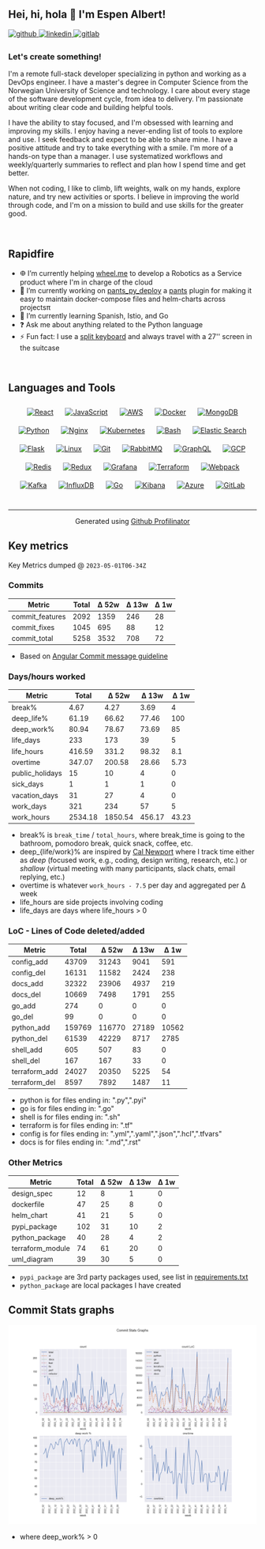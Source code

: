 ## Hei, hi, hola 👋 I'm Espen Albert!  
  

<a href="https://github.com/EspenAlbert" target="_blank">
<img src=https://img.shields.io/badge/github-%2324292e.svg?&style=for-the-badge&logo=github&logoColor=white alt=github style="margin-bottom: 5px;" />
</a>
<a href="https://linkedin.com/in/espen-albert-b97424ba" target="_blank">
<img src=https://img.shields.io/badge/linkedin-%231E77B5.svg?&style=for-the-badge&logo=linkedin&logoColor=white alt=linkedin style="margin-bottom: 5px;" />
</a>
<a href="https://gitlab.com/EspenAlbert" target="_blank">
<img src=https://img.shields.io/badge/gitlab-330F63.svg?&style=for-the-badge&logo=gitlab&logoColor=white alt=gitlab style="margin-bottom: 5px;" />
</a>  
  

### Let's create something!  
I'm a remote full-stack developer specializing in python and working as a DevOps engineer. I have a master's degree in Computer Science from the Norwegian University of Science and technology. 
I care about every stage of the software development cycle, from idea to delivery. I'm passionate about writing clear code and building helpful tools. 

I have the ability to stay focused, and I'm obsessed with learning and improving my skills. I enjoy having a never-ending list of tools to explore and use. I seek feedback and expect to be able to share mine. I have a positive attitude and try to take everything with a smile. I'm more of a hands-on type than a manager.
I use systematized workflows and weekly/quarterly summaries to reflect and plan how I spend time and get better. 

When not coding, I like to climb, lift weights, walk on my hands, explore nature, and try new activities or sports. I believe in improving the world through code, and I'm on a mission to build and use skills for the greater good.  
  

<br/>  


## Rapidfire  
- 𐃏  I’m currently helping [wheel.me](https://wheel.me) to develop a Robotics as a Service product where I'm in charge of the cloud
- 🔭 I’m currently working on [pants_py_deploy](projects/pants_py_deploy.md) a [pants](https://www.pantsbuild.org/docs) plugin for making it easy to maintain docker-compose files and helm-charts across projectsπ 
- 🌱 I’m currently learning Spanish, Istio, and Go
- ❓ Ask me about anything related to the Python language  
- ⚡ Fun fact: I use a [split keyboard](https://www.zsa.io/moonlander/) and always travel with a 27'' screen in the suitcase  
<br/>  


## Languages and Tools  
<div align="center">  
<a href="https://reactjs.org/" target="_blank"><img style="margin: 10px" src="https://profilinator.rishav.dev/skills-assets/react-original-wordmark.svg" alt="React" height="25" /></a>  
<a href="https://www.javascript.com/" target="_blank"><img style="margin: 10px" src="https://profilinator.rishav.dev/skills-assets/javascript-original.svg" alt="JavaScript" height="25" /></a>  
<a href="https://aws.amazon.com/" target="_blank"><img style="margin: 10px" src="https://profilinator.rishav.dev/skills-assets/amazonwebservices-original-wordmark.svg" alt="AWS" height="25" /></a>  
<a href="https://www.docker.com/" target="_blank"><img style="margin: 10px" src="https://profilinator.rishav.dev/skills-assets/docker-original-wordmark.svg" alt="Docker" height="25" /></a>  
<a href="https://www.mongodb.com/" target="_blank"><img style="margin: 10px" src="https://profilinator.rishav.dev/skills-assets/mongodb-original-wordmark.svg" alt="MongoDB" height="25" /></a>  
<a href="https://www.python.org/" target="_blank"><img style="margin: 10px" src="https://profilinator.rishav.dev/skills-assets/python-original.svg" alt="Python" height="25" /></a>  
<a href="https://www.nginx.com/" target="_blank"><img style="margin: 10px" src="https://profilinator.rishav.dev/skills-assets/nginx-original.svg" alt="Nginx" height="25" /></a>  
<a href="https://kubernetes.io/" target="_blank"><img style="margin: 10px" src="https://profilinator.rishav.dev/skills-assets/kubernetes-icon.svg" alt="Kubernetes" height="25" /></a>  
<a href="https://www.gnu.org/software/bash/" target="_blank"><img style="margin: 10px" src="https://profilinator.rishav.dev/skills-assets/gnu_bash-icon.svg" alt="Bash" height="25" /></a>  
<a href="https://www.elastic.co/" target="_blank"><img style="margin: 10px" src="https://profilinator.rishav.dev/skills-assets/elasticsearch.png" alt="Elastic Search" height="25" /></a>  
<a href="https://flask.palletsprojects.com/" target="_blank"><img style="margin: 10px" src="https://profilinator.rishav.dev/skills-assets/flask.png" alt="Flask" height="25" /></a>  
<a href="https://www.linux.org/" target="_blank"><img style="margin: 10px" src="https://profilinator.rishav.dev/skills-assets/linux-original.svg" alt="Linux" height="25" /></a>  
<a href="https://github.com/" target="_blank"><img style="margin: 10px" src="https://profilinator.rishav.dev/skills-assets/git-scm-icon.svg" alt="Git" height="25" /></a>  
<a href="https://www.rabbitmq.com/" target="_blank"><img style="margin: 10px" src="https://profilinator.rishav.dev/skills-assets/rabbitmq-icon.svg" alt="RabbitMQ" height="25" /></a>  
<a href="https://graphql.org/" target="_blank"><img style="margin: 10px" src="https://profilinator.rishav.dev/skills-assets/graphql.png" alt="GraphQL" height="25" /></a>  
<a href="https://cloud.google.com/" target="_blank"><img style="margin: 10px" src="https://profilinator.rishav.dev/skills-assets/google_cloud-icon.svg" alt="GCP" height="25" /></a>  
<a href="https://redis.io/" target="_blank"><img style="margin: 10px" src="https://profilinator.rishav.dev/skills-assets/redis-original-wordmark.svg" alt="Redis" height="25" /></a>  
<a href="https://redux.js.org/" target="_blank"><img style="margin: 10px" src="https://profilinator.rishav.dev/skills-assets/redux-original.svg" alt="Redux" height="25" /></a>  
<a href="https://grafana.com/" target="_blank"><img style="margin: 10px" src="https://profilinator.rishav.dev/skills-assets/grafana.png" alt="Grafana" height="25" /></a>  
<a href="https://www.terraform.io/" target="_blank"><img style="margin: 10px" src="https://profilinator.rishav.dev/skills-assets/terraformio-icon.svg" alt="Terraform" height="25" /></a>  
<a href="https://webpack.js.org/" target="_blank"><img style="margin: 10px" src="https://profilinator.rishav.dev/skills-assets/webpack-original.svg" alt="Webpack" height="25" /></a>  
<a href="https://kafka.apache.org/" target="_blank"><img style="margin: 10px" src="https://profilinator.rishav.dev/skills-assets/apache_kafka-icon.svg" alt="Kafka" height="25" /></a>  
<a href="https://www.influxdata.com/" target="_blank"><img style="margin: 10px" src="https://profilinator.rishav.dev/skills-assets/influxdb.svg" alt="InfluxDB" height="25" /></a>  
<a href="https://go.dev/" target="_blank"><img style="margin: 10px" src="https://profilinator.rishav.dev/skills-assets/go-original.svg" alt="Go" height="25" /></a>  
<a href="https://www.elastic.co/kibana/" target="_blank"><img style="margin: 10px" src="https://profilinator.rishav.dev/skills-assets/kibana.png" alt="Kibana" height="25" /></a>  
<a href="https://azure.microsoft.com/en-in/" target="_blank"><img style="margin: 10px" src="https://profilinator.rishav.dev/skills-assets/microsoft_azure-icon.svg" alt="Azure" height="25" /></a>  
<a href="https://about.gitlab.com/" target="_blank"><img style="margin: 10px" src="https://profilinator.rishav.dev/skills-assets/gitlab.svg" alt="GitLab" height="25" /></a>  
</div>  

<br/>  

----
<div align="center">Generated using <a href="https://profilinator.rishav.dev/" target="_blank">Github Profilinator</a></div>


## Key metrics
<!-- KEY-METRICS:START -->
Key Metrics dumped @ `2023-05-01T06-34Z`

### Commits

Metric | Total | Δ 52w | Δ 13w | Δ 1w
--- | --- | --- | --- | ---
commit_features | 2092 | 1359 | 246 | 28
commit_fixes | 1045 | 695 | 88 | 12
commit_total | 5258 | 3532 | 708 | 72

- Based on [Angular Commit message guideline](https://github.com/angular/angular/blob/main/CONTRIBUTING.md#-commit-message-guidelines)

### Days/hours worked

Metric | Total | Δ 52w | Δ 13w | Δ 1w
--- | --- | --- | --- | ---
break% | 4.67 | 4.27 | 3.69 | 4
deep_life% | 61.19 | 66.62 | 77.46 | 100
deep_work% | 80.94 | 78.67 | 73.69 | 85
life_days | 233 | 173 | 39 | 5
life_hours | 416.59 | 331.2 | 98.32 | 8.1
overtime | 347.07 | 200.58 | 28.66 | 5.73
public_holidays | 15 | 10 | 4 | 0
sick_days | 1 | 1 | 1 | 0
vacation_days | 31 | 27 | 4 | 0
work_days | 321 | 234 | 57 | 5
work_hours | 2534.18 | 1850.54 | 456.17 | 43.23

- break% is `break_time` / `total_hours`, where break_time is going to the bathroom, pomodoro break, quick snack, coffee, etc.
- deep_{life/work}% are inspired by [Cal Newport](https://www.calnewport.com/) where I track time either as _deep_ (focused work, e.g., coding, design writing, research, etc.) or _shallow_ (virtual meeting with many participants, slack chats, email replying, etc.)
- overtime is whatever `work_hours - 7.5` per day and aggregated per Δ week
- life_hours are side projects involving coding
- life_days are days where life_hours > 0

### LoC - Lines of Code deleted/added

Metric | Total | Δ 52w | Δ 13w | Δ 1w
--- | --- | --- | --- | ---
config_add | 43709 | 31243 | 9041 | 591
config_del | 16131 | 11582 | 2424 | 238
docs_add | 32322 | 23906 | 4937 | 219
docs_del | 10669 | 7498 | 1791 | 255
go_add | 274 | 0 | 0 | 0
go_del | 99 | 0 | 0 | 0
python_add | 159769 | 116770 | 27189 | 10562
python_del | 61539 | 42229 | 8717 | 2785
shell_add | 605 | 507 | 83 | 0
shell_del | 167 | 167 | 33 | 0
terraform_add | 24027 | 20350 | 5225 | 54
terraform_del | 8597 | 7892 | 1487 | 11

- python is for files ending in: ".py",".pyi"
- go is for files ending in: ".go"
- shell is for files ending in: ".sh"
- terraform is for files ending in: ".tf"
- config is for files ending in: ".yml",".yaml",".json",".hcl",".tfvars"
- docs is for files ending in: ".md",".rst"

### Other Metrics

Metric | Total | Δ 52w | Δ 13w | Δ 1w
--- | --- | --- | --- | ---
design_spec | 12 | 8 | 1 | 0
dockerfile | 47 | 25 | 8 | 0
helm_chart | 41 | 21 | 5 | 0
pypi_package | 102 | 31 | 10 | 2
python_package | 40 | 28 | 4 | 2
terraform_module | 74 | 61 | 20 | 0
uml_diagram | 39 | 30 | 5 | 0
<!-- KEY-METRICS:END -->
- `pypi_package` are 3rd party packages used, see list in [requirements.txt](./requirements.txt)
- `python_package` are local packages I have created


## Commit Stats graphs
![img.png](graph.png)
- where deep_work% > 0